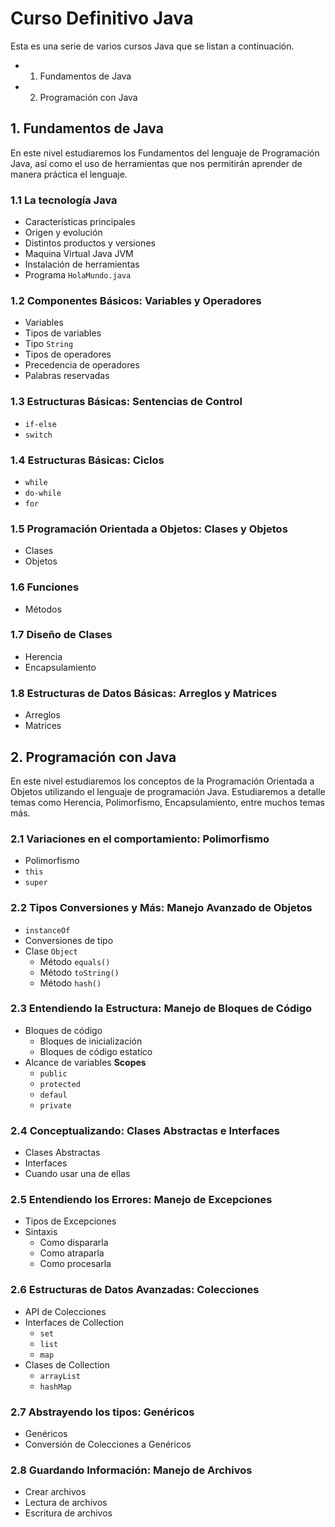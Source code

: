 # Curso Definitivo Java

Esta es una serie de varios cursos Java que se listan a continuación.

* 1. Fundamentos de Java
* 2. Programación con Java

## 1. Fundamentos de Java

En este nivel estudiaremos los Fundamentos del lenguaje de Programación Java, así como el uso de herramientas que nos permitirán aprender de manera práctica el lenguaje. 

### 1.1 La tecnología Java

* Características principales
* Origen y evolución
* Distintos productos y versiones
* Maquina Virtual Java JVM
* Instalación de herramientas
* Programa `HolaMundo.java`

### 1.2 Componentes Básicos: Variables y Operadores

* Variables
* Tipos de variables
* Tipo `String`
* Tipos de operadores
* Precedencia de operadores
* Palabras reservadas

### 1.3 Estructuras Básicas: Sentencias de Control

* `if-else`
* `switch`

### 1.4 Estructuras Básicas: Ciclos

* `while`
* `do-while`
* `for`

### 1.5 Programación Orientada a Objetos: Clases y Objetos

* Clases
* Objetos

### 1.6 Funciones

* Métodos

### 1.7 Diseño de Clases

* Herencia 
* Encapsulamiento

### 1.8 Estructuras de Datos Básicas: Arreglos y Matrices

* Arreglos
* Matrices

## 2. Programación con Java

En este nivel estudiaremos los conceptos de la Programación Orientada a Objetos utilizando el lenguaje de programación Java. Estudiaremos a detalle temas como Herencia, Polimorfismo, Encapsulamiento, entre muchos temas más.

### 2.1 Variaciones en el comportamiento: Polimorfismo

* Polimorfismo
* `this`
* `super`

### 2.2 Tipos Conversiones y Más: Manejo Avanzado de Objetos

* `instanceOf`
* Conversiones de tipo
* Clase `Object`
   * Método `equals()`
   * Método `toString()`
   * Método `hash()`
   
### 2.3 Entendiendo la Estructura: Manejo de Bloques de Código

* Bloques de código
   * Bloques de inicialización
   * Bloques de código estatíco
* Alcance de variables **Scopes**
   * `public`
   * `protected`
   * `defaul`
   * `private`

### 2.4 Conceptualizando: Clases Abstractas e Interfaces

* Clases Abstractas
* Interfaces
* Cuando usar una de ellas

### 2.5 Entendiendo los Errores: Manejo de Excepciones

* Tipos de Excepciones
* Sintaxis
   * Como dispararla
   * Como atraparla
   * Como procesarla

### 2.6 Estructuras de Datos Avanzadas: Colecciones

* API de Colecciones
* Interfaces de Collection
   * `set`
   * `list`
   * `map`
* Clases de Collection   
   * `arrayList`
   * `hashMap`
   
### 2.7 Abstrayendo los tipos: Genéricos

* Genéricos
* Conversión de Colecciones a Genéricos

### 2.8 Guardando Información: Manejo de Archivos

* Crear archivos
* Lectura de archivos
* Escritura de archivos




   








   
   



